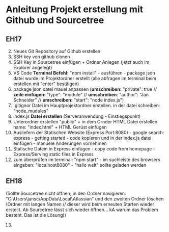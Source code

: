 # Anleitung Projekt erstellung mit Github und Sourcetree 

## EH17

2. Neues Git Repository auf Github erstellen
3. SSH key von github clonen
4. SSH Key in Sourcetree einfügen + Ordner Anlegen (jetzt auch im Explorer angelegt)
5. VS Code **Terminal Befehl:** "npm install" - ausführen - package json datei wurde im Projektordner erstellt (alle abfragen im terminal beim erstellen mit "enter" bestäigen)
6. package json datei mauel anpassen (**umschreiben:** "private": true // **zeile einfügen:** "type": "module" // **umschreiben**: "author": "Jan Schneider" // **umschreiben:** "start": "node index.js")
7. .gitignor Datei im Hauptprojektordner erstellen. in der datei schreiben: "node_mudules"
8. index.js **Datei erstellen** (Serveranwendung - Einstiegspunkt)
9. Unterordner erstellen "public" + in dem Ornder HTML Datei erstellen name: "index.html" + HTML Gerüst einfügen
10. Ausliefern der Statischen Website (Express Port:8080) - google search: express - getting started - code kopieren und in der index.js datei einfügen - manuele Änderungen vornehmen
11. Statische Datein in Express einfügen - copy code from homepage - Express/Serving static files in Express 
12. zum überprüfen im terminal: "npm start" - im suchleiste des browsers eingeben: "localhost8080" - "hallo welt" sollte geladen werden


## EH18

(Sollte Sourcetree nicht öffnen; in den Ordner navigieren: "C:\Users\jansc\AppData\Local\Atlassian" und den zweiten Ordner löschen (Ordner mit langen Namen // dieser wird beim erneuten Starten wieder erstellt. Ab Sourcetree lässt sich wieder öffnen... kA warum das Problem besteht. Das ist die Lösung))

13. 
